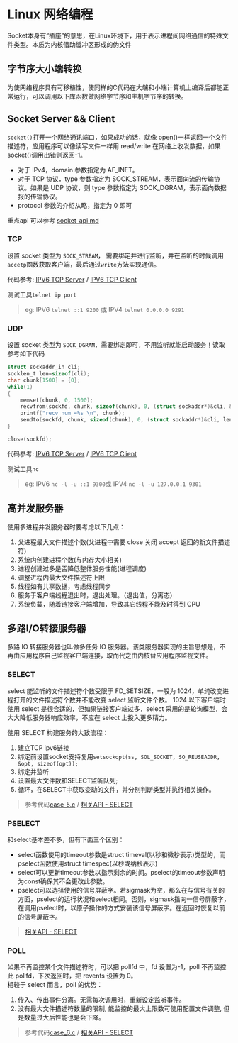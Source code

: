 Linux 网络编程
===

Socket本身有“插座”的意思，在Linux环境下，用于表示进程间网络通信的特殊文件类型。本质为内核借助缓冲区形成的伪文件

## 字节序大小端转换
为使网络程序具有可移植性，使同样的C代码在大端和小端计算机上编译后都能正常运行，可以调用以下库函数做网络字节序和主机字节序的转换。

## Socket Server && Client

`socket()`打开一个网络通讯端口，如果成功的话，就像 open()一样返回一个文件描述符，应用程序可以像读写文件一样用 read/write 在网络上收发数据，如果 socket()调用出错则返回-1。   
* 对于 IPv4，domain 参数指定为 AF_INET。   
* 对于 TCP 协议，type 参数指定为 SOCK_STREAM，表示面向流的传输协议。如果是 UDP 协议，则 type 参数指定为 SOCK_DGRAM，表示面向数据报的传输协议。
* protocol 参数的介绍从略，指定为 0 即可

重点api 可以参考 [socket_api.md](./socket_api.md)

### TCP
设置 socket 类型为 `SOCK_STREAM`， 需要绑定并进行监听，并在监听的时候调用`accetp`函数获取客户端，最后通过`write`方法实现通信。

代码参考:
[IPV6 TCP Server](case_3.c) / [IPV6 TCP Client](case_4.c)       

测试工具`telnet ip port`
> eg: IPV6 `telnet ::1 9200` 或 IPV4 `telnet 0.0.0.0 9291`

### UDP
设置 socket 类型为 `SOCK_DGRAM`，需要绑定即可，不用监听就能启动服务！读取参考如下代码
```c
struct sockaddr_in cli;
socklen_t len=sizeof(cli);
char chunk[1500] = {0};
while(1)
{
    memset(chunk, 0, 1500);
    recvfrom(sockfd, chunk, sizeof(chunk), 0, (struct sockaddr*)&cli, &len);
    printf("recv num =%s \n", chunk);
    sendto(sockfd, chunk, sizeof(chunk), 0, (struct sockaddr*)&cli, len);
}

close(sockfd);
```
代码参考:
[IPV6 TCP Server](case_3.c) / [IPV6 TCP Client](case_4.c)       

测试工具`nc`
> eg: IPV6 `nc -l -u ::1 9300`或 IPV4 `nc -l -u 127.0.0.1 9301`

## 高并发服务器

使用多进程并发服务器时要考虑以下几点：

1. 父进程最大文件描述个数(父进程中需要 close 关闭 accept 返回的新文件描述符)
2. 系统内创建进程个数(与内存大小相关)
3. 进程创建过多是否降低整体服务性能(进程调度)
4. 调整进程内最大文件描述符上限
5. 线程如有共享数据，考虑线程同步
6. 服务于客户端线程退出时，退出处理。（退出值，分离态）
7. 系统负载，随着链接客户端增加，导致其它线程不能及时得到 CPU

## 多路I/O转接服务器
多路 IO 转接服务器也叫做多任务 IO 服务器。该类服务器实现的主旨思想是，不再由应用程序自己监视客户端连接，取而代之由内核替应用程序监视文件。

### SELECT
select 能监听的文件描述符个数受限于 FD_SETSIZE，一般为 1024，单纯改变进程打开的文件描述符个数并不能改变 select 监听文件个数。
1024 以下客户端时使用 select 是很合适的，但如果链接客户端过多，select 采用的是轮询模型，会大大降低服务器响应效率，不应在 select 上投入更多精力。

使用 SELECT 构建服务的大致流程：
1. 建立TCP ipv6链接
2. 绑定前设置socket支持复用`setsockopt(ss, SOL_SOCKET, SO_REUSEADDR, &opt, sizeof(opt));`
3. 绑定并监听
4. 设置最大文件数和SELECT监听队列;
5. 循环，在SELECT中获取变动的文件，并分别判断类型并执行相关操作。

> 参考代码[case_5.c](case_5.c) / [相关API - SELECT](./socket_api.md)   

### PSELECT
和select基本差不多，但有下面三个区别：
* select函数使用的timeout参数是struct timeval(以秒和微秒表示)类型的，而pselect函数使用struct timespec(以秒或纳秒表示)
* select可以更新timeout参数以指示剩余的时间。pselect的timeout参数声明为const确保其不会更改此参数。
* pselect可以选择使用的信号屏蔽字。若sigmask为空，那么在与信号有关的方面，pselect的运行状况和select相同。否则，sigmask指向一信号屏蔽字，在调用pselect时，以原子操作的方式安装该信号屏蔽字。在返回时恢复以前的信号屏蔽字。

> [相关API - SELECT](./socket_api.md)   

### POLL
如果不再监控某个文件描述符时，可以把 pollfd 中，fd 设置为-1，poll 不再监控此 pollfd，下次返回时，把 revents
设置为 0。   
相较于 select 而言，poll 的优势：   
1. 传入、传出事件分离。无需每次调用时，重新设定监听事件。  
2. 没有最大文件描述符数量的限制, 能监控的最大上限数可使用配置文件调整, 但是数量过大后性能也是会下降。   

> 参考代码[case_6.c](case_6.c) / [相关API - SELECT](./socket_api.md)   
